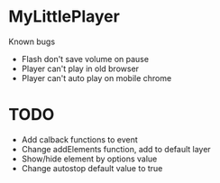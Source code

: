 MyLittlePlayer
==============
Known bugs
- Flash don't save volume on pause
- Player can't play in old browser
- Player can't auto play on mobile chrome

TODO
==============
- Add calback functions to event
- Change addElements function, add to default layer
- Show/hide element by options value
- Change autostop default value to true
